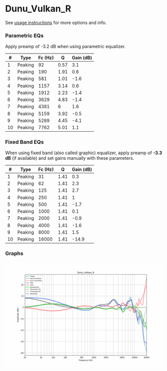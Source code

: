 # Dunu_Vulkan_R
See [usage instructions](https://github.com/jaakkopasanen/AutoEq#usage) for more options and info.

### Parametric EQs
Apply preamp of -3.2 dB when using parametric equalizer.

|   # | Type    |   Fc (Hz) |    Q |   Gain (dB) |
|-----|---------|-----------|------|-------------|
|   1 | Peaking |        92 | 0.57 |         3.1 |
|   2 | Peaking |       190 | 1.91 |         0.6 |
|   3 | Peaking |       581 | 1.01 |        -1.6 |
|   4 | Peaking |      1157 | 3.14 |         0.6 |
|   5 | Peaking |      1912 | 2.23 |        -1.4 |
|   6 | Peaking |      3629 | 4.83 |        -1.4 |
|   7 | Peaking |      4381 | 6    |         1.6 |
|   8 | Peaking |      5159 | 3.92 |        -0.5 |
|   9 | Peaking |      5289 | 4.45 |        -4.1 |
|  10 | Peaking |      7762 | 5.01 |         1.1 |

### Fixed Band EQs
When using fixed band (also called graphic) equalizer, apply preamp of **-3.3 dB** (if available) and set gains manually with these parameters.

|   # | Type    |   Fc (Hz) |    Q |   Gain (dB) |
|-----|---------|-----------|------|-------------|
|   1 | Peaking |        31 | 1.41 |         0.3 |
|   2 | Peaking |        62 | 1.41 |         2.3 |
|   3 | Peaking |       125 | 1.41 |         2.7 |
|   4 | Peaking |       250 | 1.41 |         1   |
|   5 | Peaking |       500 | 1.41 |        -1.7 |
|   6 | Peaking |      1000 | 1.41 |         0.1 |
|   7 | Peaking |      2000 | 1.41 |        -0.9 |
|   8 | Peaking |      4000 | 1.41 |        -1.6 |
|   9 | Peaking |      8000 | 1.41 |         1.5 |
|  10 | Peaking |     16000 | 1.41 |       -14.9 |

### Graphs
![](./Dunu_Vulkan_R.png)
